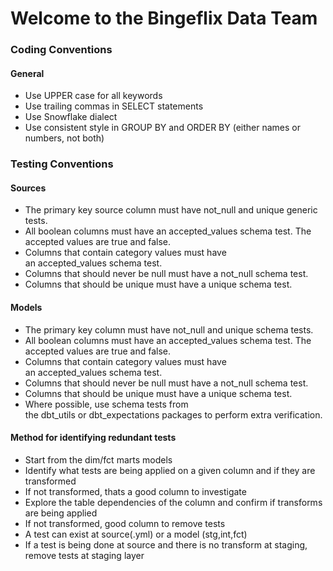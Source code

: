 # Welcome to the Bingeflix Data Team

### Coding Conventions
#### General
- Use UPPER case for all keywords
- Use trailing commas in SELECT statements
- Use Snowflake dialect
- Use consistent style in GROUP BY and ORDER BY (either names or numbers, not both)


### Testing Conventions
#### Sources
- The primary key source column must have not_null and unique generic tests.
- All boolean columns must have an accepted_values schema test. The accepted values are true and false.
- Columns that contain category values must have an accepted_values schema test.
- Columns that should never be null must have a not_null schema test.
- Columns that should be unique must have a unique schema test.

#### Models
- The primary key column must have not_null and unique schema tests.
- All boolean columns must have an accepted_values schema test. The accepted values are true and false.
- Columns that contain category values must have an accepted_values schema test.
- Columns that should never be null must have a not_null schema test.
- Columns that should be unique must have a unique schema test.
- Where possible, use schema tests from the dbt_utils or dbt_expectations packages to perform extra verification.

#### Method for identifying redundant tests
- Start from the dim/fct marts models
- Identify what tests are being applied on a given column and if they are transformed
- If not transformed, thats a good column to investigate
- Explore the table dependencies of the column and confirm if transforms are being applied
- If not transformed, good column to remove tests
- A test can exist at source(.yml) or a model (stg,int,fct)
- If a test is being done at source and there is no transform at staging, remove tests at staging layer
